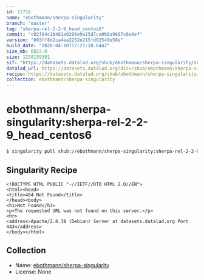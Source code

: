 ```yaml
---
id: 12716
name: "ebothmann/sherpa-singularity"
branch: "master"
tag: "sherpa-rel-2-2-9_head_centos6"
commit: "c02f84c10481e0206e9a25d7ca0b6a9607c6e8ef"
version: "603ff8d2ca4aa2252e215fd02549e58e"
build_date: "2020-04-10T17:21:10.644Z"
size_mb: 6822.0
size: 1238159391
sif: "https://datasets.datalad.org/shub/ebothmann/sherpa-singularity/sherpa-rel-2-2-9_head_centos6/2020-04-10-c02f84c1-603ff8d2/603ff8d2ca4aa2252e215fd02549e58e.sif"
datalad_url: https://datasets.datalad.org?dir=/shub/ebothmann/sherpa-singularity/sherpa-rel-2-2-9_head_centos6/2020-04-10-c02f84c1-603ff8d2/
recipe: https://datasets.datalad.org/shub/ebothmann/sherpa-singularity/sherpa-rel-2-2-9_head_centos6/2020-04-10-c02f84c1-603ff8d2/Singularity
collection: ebothmann/sherpa-singularity
---
```


# ebothmann/sherpa-singularity:sherpa-rel-2-2-9_head_centos6

```bash
$ singularity pull shub://ebothmann/sherpa-singularity:sherpa-rel-2-2-9_head_centos6
```

## Singularity Recipe

```singularity
<!DOCTYPE HTML PUBLIC "-//IETF//DTD HTML 2.0//EN">
<html><head>
<title>404 Not Found</title>
</head><body>
<h1>Not Found</h1>
<p>The requested URL was not found on this server.</p>
<hr>
<address>Apache/2.4.38 (Debian) Server at datasets.datalad.org Port 443</address>
</body></html>
```

## Collection

 - Name: [ebothmann/sherpa-singularity](https://github.com/ebothmann/sherpa-singularity)
 - License: None

